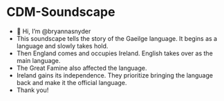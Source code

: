 # CDM-Soundscape
- 👋 Hi, I’m @bryannasnyder
- This soundscape tells the story of the Gaeilge language. It begins as a language and slowly takes hold.
- Then England comes and occupies Ireland. English takes over as the main language.
- The Great Famine also affected the language.
- Ireland gains its independence. They prioritize bringing the language back and make it the official language.
- Thank you! 
